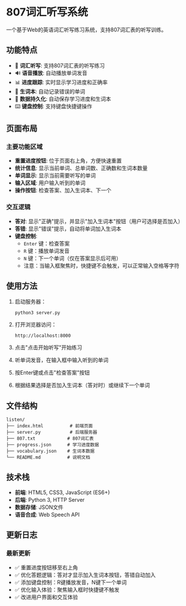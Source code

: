 # 807词汇听写系统

一个基于Web的英语词汇听写练习系统，支持807词汇表的听写训练。

## 功能特点

- 🎯 **词汇听写**: 支持807词汇表的听写练习
- 🔊 **语音播放**: 自动播放单词发音
- 📊 **进度跟踪**: 实时显示学习进度和正确率
- 📝 **生词本**: 自动记录错误的单词
- 💾 **数据持久化**: 自动保存学习进度和生词本
- ⌨️ **键盘控制**: 支持键盘快捷键操作

## 页面布局

### 主要功能区域
- **重置进度按钮**: 位于页面右上角，方便快速重置
- **统计信息**: 显示当前单词、总单词数、正确数和生词本数量
- **单词显示**: 显示当前需要听写的单词
- **输入区域**: 用户输入听到的单词
- **操作按钮**: 检查答案、加入生词本、下一个

### 交互逻辑
- **答对**: 显示"正确"提示，并显示"加入生词本"按钮（用户可选择是否加入）
- **答错**: 显示"错误"提示，自动将单词加入生词本
- **键盘控制**: 
  - `Enter` 键：检查答案
  - `R` 键：播放单词发音
  - `N` 键：下一个单词（仅在答案显示后可用）
  - 注意：当输入框聚焦时，快捷键不会触发，可以正常输入空格等字符

## 使用方法

1. 启动服务器：
   ```bash
   python3 server.py
   ```

2. 打开浏览器访问：
   ```
   http://localhost:8000
   ```

3. 点击"点击开始听写"开始练习

4. 听单词发音，在输入框中输入听到的单词

5. 按Enter键或点击"检查答案"按钮

6. 根据结果选择是否加入生词本（答对时）或继续下一个单词

## 文件结构

```
listen/
├── index.html          # 前端页面
├── server.py           # 后端服务器
├── 807.txt            # 807词汇表
├── progress.json      # 学习进度数据
├── vocabulary.json    # 生词本数据
└── README.md          # 说明文档
```

## 技术栈

- **前端**: HTML5, CSS3, JavaScript (ES6+)
- **后端**: Python 3, HTTP Server
- **数据存储**: JSON文件
- **语音合成**: Web Speech API

## 更新日志

### 最新更新
- ✅ 重置进度按钮移至右上角
- ✅ 优化答题逻辑：答对才显示加入生词本按钮，答错自动加入
- ✅ 添加键盘控制：R键播放发音，N键下一个单词
- ✅ 优化输入体验：聚焦输入框时快捷键不触发
- ✅ 改进用户界面和交互体验 